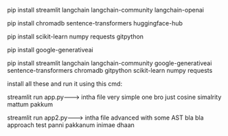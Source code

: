pip install streamlit langchain langchain-community langchain-openai

pip install chromadb sentence-transformers huggingface-hub

pip install scikit-learn numpy requests gitpython

pip install google-generativeai

pip install streamlit langchain langchain-community google-generativeai sentence-transformers chromadb gitpython scikit-learn numpy requests


install all these and run it using this cmd: 

streamlit run app.py---> intha file very simple one bro just cosine simalrity mattum pakkum

streamlit run app2.py---> intha file advanced with some AST bla bla approach test panni pakkanum inimae dhaan 
